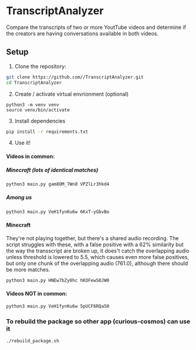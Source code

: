 # TranscriptAnalyzer

Compare the transcripts of two or more YoutTube videos and determine if the creators are having conversations available in both videos.

## Setup

1. Clone the repository:

```bash
git clone https://github.com//TranscriptAnalyzer.git
cd TranscriptAnalyzer
```

2. Create / activate virtual envrionment (optional)

```
python3 -m venv venv
source venv/bin/activate
```

3. Install dependencies

```bash
pip install -r requirements.txt
```

4. Use it!

#### Videos in common:

##### Minecraft (lots of identical matches)

```bash
python3 main.py gam8OM_7Wn8 VPZlLr3hkd4
```

##### Among us

```bash
python3 main.py VeH1fynKu6w 6KxT-yGbvBo
```

#### Minecraft

They're not playing together, but there's a shared audio recording.
The script struggles with these, with a false positive with a 62% similarity
but the way the transscript are broken up, it does't catch the overlapping audio unless threshold is lowered to 5.5, which causes even more false positives, but only one chunk of the overlapping audio (761.0), although there should be more matches.

```bash
python3 main.py HNEw7bZy8hc hKOFewS0JW0
```

#### Videos NOT in common:

```bash
python3 main.py VeH1fynKu6w 5pUCF6RQa50
```


### To rebuild the package so other app (curious-cosmos) can use it
```
./rebuild_package.sh
```

